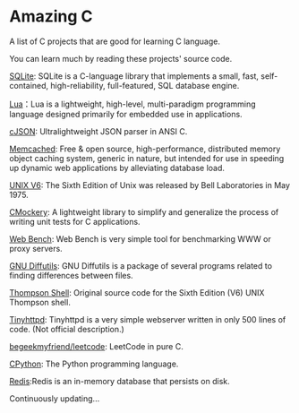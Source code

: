 # Amazing C

A list of C projects that are good for learning C language.

You can learn much by reading these projects' source code.

[SQLite](https://www.sqlite.org/index.html): SQLite is a C-language library that implements a small, fast, self-contained, high-reliability, full-featured, SQL database engine.

[Lua](https://www.lua.org/download.html)：Lua is a lightweight, high-level, multi-paradigm programming language designed primarily for embedded use in applications.

[cJSON](https://github.com/DaveGamble/cJSON): Ultralightweight JSON parser in ANSI C.

[Memcached](https://blog.csdn.net/wulong710/article/details/82013708): Free & open source, high-performance, distributed memory object caching system, generic in nature, but intended for use in speeding up dynamic web applications by alleviating database load.

[UNIX V6](https://minnie.tuhs.org/cgi-bin/utree.pl?file=V6): The Sixth Edition of Unix was released by Bell Laboratories in May 1975.

[CMockery](https://github.com/google/cmockery): A lightweight library to simplify and generalize the process of writing unit tests for C applications.

[Web Bench](http://home.tiscali.cz/~cz210552/webbench.html): Web Bench is very simple tool for benchmarking WWW or proxy servers.

[GNU Diffutils](https://www.gnu.org/software/diffutils/): GNU Diffutils is a package of several programs related to finding differences between files.

[Thompson Shell](https://github.com/yvesnrb/Thompson-Shell): Original source code for the Sixth Edition (V6) UNIX Thompson shell.

[Tinyhttpd](https://github.com/EZLippi/Tinyhttpd): Tinyhttpd is a very simple webserver written in only 500 lines of code. (Not official description.)

[begeekmyfriend/leetcode](https://github.com/begeekmyfriend/leetcode): LeetCode in pure C.

[CPython](https://github.com/python/cpython): The Python programming language.

[Redis](https://github.com/redis/redis):Redis is an in-memory database that persists on disk.

Continuously updating...
